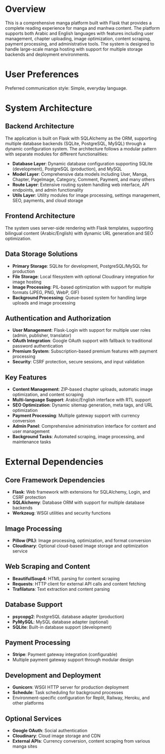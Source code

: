 # Overview

This is a comprehensive manga platform built with Flask that provides a complete reading experience for manga and manhwa content. The platform supports both Arabic and English languages with features including user management, chapter uploading, image optimization, content scraping, payment processing, and administrative tools. The system is designed to handle large-scale manga hosting with support for multiple storage backends and deployment environments.

# User Preferences

Preferred communication style: Simple, everyday language.

# System Architecture

## Backend Architecture
The application is built on Flask with SQLAlchemy as the ORM, supporting multiple database backends (SQLite, PostgreSQL, MySQL) through a dynamic configuration system. The architecture follows a modular pattern with separate modules for different functionalities:

- **Database Layer**: Dynamic database configuration supporting SQLite (development), PostgreSQL (production), and MySQL
- **Model Layer**: Comprehensive data models including User, Manga, Chapter, PageImage, Category, Comment, Payment, and many others
- **Route Layer**: Extensive routing system handling web interface, API endpoints, and admin functionality
- **Utils Layer**: Utility modules for image processing, settings management, SEO, payments, and cloud storage

## Frontend Architecture
The system uses server-side rendering with Flask templates, supporting bilingual content (Arabic/English) with dynamic URL generation and SEO optimization.

## Data Storage Solutions
- **Primary Storage**: SQLite for development, PostgreSQL/MySQL for production
- **File Storage**: Local filesystem with optional Cloudinary integration for image hosting
- **Image Processing**: PIL-based optimization with support for multiple formats (JPEG, PNG, WebP, GIF)
- **Background Processing**: Queue-based system for handling large uploads and image processing

## Authentication and Authorization
- **User Management**: Flask-Login with support for multiple user roles (admin, publisher, translator)
- **OAuth Integration**: Google OAuth support with fallback to traditional password authentication
- **Premium System**: Subscription-based premium features with payment processing
- **Security**: CSRF protection, secure sessions, and input validation

## Key Features
- **Content Management**: ZIP-based chapter uploads, automatic image optimization, and content scraping
- **Multi-language Support**: Arabic/English interface with RTL support
- **SEO Optimization**: Dynamic sitemap generation, meta tags, and URL optimization
- **Payment Processing**: Multiple gateway support with currency conversion
- **Admin Panel**: Comprehensive administration interface for content and user management
- **Background Tasks**: Automated scraping, image processing, and maintenance tasks

# External Dependencies

## Core Framework Dependencies
- **Flask**: Web framework with extensions for SQLAlchemy, Login, and CSRF protection
- **SQLAlchemy**: Database ORM with support for multiple database backends
- **Werkzeug**: WSGI utilities and security functions

## Image Processing
- **Pillow (PIL)**: Image processing, optimization, and format conversion
- **Cloudinary**: Optional cloud-based image storage and optimization service

## Web Scraping and Content
- **BeautifulSoup4**: HTML parsing for content scraping
- **Requests**: HTTP client for external API calls and content fetching
- **Trafilatura**: Text extraction and content parsing

## Database Support
- **psycopg2**: PostgreSQL database adapter (production)
- **PyMySQL**: MySQL database adapter (optional)
- **SQLite**: Built-in database support (development)

## Payment Processing
- **Stripe**: Payment gateway integration (configurable)
- Multiple payment gateway support through modular design

## Development and Deployment
- **Gunicorn**: WSGI HTTP server for production deployment
- **Schedule**: Task scheduling for background processes
- Environment-specific configuration for Replit, Railway, Heroku, and other platforms

## Optional Services
- **Google OAuth**: Social authentication
- **Cloudinary**: Cloud image storage and CDN
- **External APIs**: Currency conversion, content scraping from various manga sites